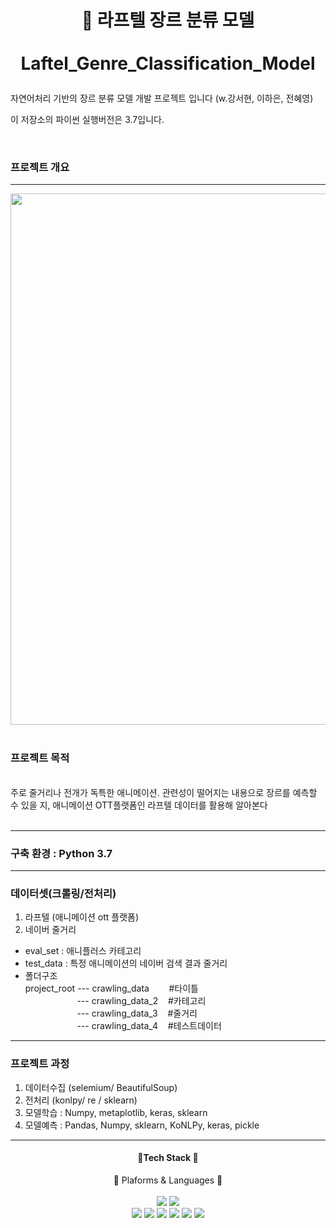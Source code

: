 # <p align = 'center'>  :triangular_flag_on_post: 라프텔 장르 분류 모델 <br><br> Laftel_Genre_Classification_Model </p>
자연어처리 기반의 장르 분류 모델 개발 프로젝트 입니다 (w.강서현, 이하은, 전혜영)

이 저장소의 
파이썬 실행버전은 3.7입니다.

<br>

### 프로젝트 개요
-----------------------------------------------------------------------------------------------------------------------------
<div align = 'center'>
  <img style = "width : 850px" src = 'https://i.esdrop.com/d/f/NXl6YkfhTU/DKCNmwGYtI.jpg'>
</div>
<br>

### 프로젝트 목적
<br>
주로 줄거리나 전개가 독특한 애니메이션. 관련성이 떨어지는 내용으로 장르를 예측할 수 있을 지, 애니메이션 OTT플랫폼인 라프텔 데이터를 활용해 알아본다
<br><br>

---------------------------------------------------
### 구축 환경 : Python 3.7
--------------------------------------------------- 

### 데이터셋(크롤링/전처리)

  <ol>
    <li> 라프텔 (애니메이션 ott 플랫폼) </li>
    <li> 네이버 줄거리 </li>
  </ol>   

* eval_set : 애니플러스 카테고리
* test_data : 특정 애니메이션의 네이버 검색 결과 줄거리
* 폴더구조<br>
project_root --- crawling_data    &nbsp;&nbsp;&nbsp;&nbsp;&nbsp;&nbsp; #타이틀 <br>
&nbsp;&nbsp;&nbsp;&nbsp;&nbsp;&nbsp;&nbsp;&nbsp;&nbsp;&nbsp;&nbsp;&nbsp;&nbsp;&nbsp;&nbsp;&nbsp;&nbsp;&nbsp;&nbsp;&nbsp;&nbsp;--- crawling_data_2   &nbsp;&nbsp; #카테고리 <br>
&nbsp;&nbsp;&nbsp;&nbsp;&nbsp;&nbsp;&nbsp;&nbsp;&nbsp;&nbsp;&nbsp;&nbsp;&nbsp;&nbsp;&nbsp;&nbsp;&nbsp;&nbsp;&nbsp;&nbsp;&nbsp;--- crawling_data_3   &nbsp;&nbsp; #줄거리 <br>
&nbsp;&nbsp;&nbsp;&nbsp;&nbsp;&nbsp;&nbsp;&nbsp;&nbsp;&nbsp;&nbsp;&nbsp;&nbsp;&nbsp;&nbsp;&nbsp;&nbsp;&nbsp;&nbsp;&nbsp;&nbsp;--- crawling_data_4   &nbsp;&nbsp; #테스트데이터 <br>

----------------------------------------------------

### 프로젝트 과정

  <ol>
    <li> 데이터수집 (selemium/ BeautifulSoup) </li>
    <li> 전처리 (konlpy/ re / sklearn) </li>
    <li> 모델학습 : Numpy, metaplotlib, keras, sklearn </li>
    <li> 모델예측 : Pandas, Numpy, sklearn, KoNLPy, keras, pickle  </li>
  </ol>  

- - -
<div align = "center">
<h4> 💽Tech Stack 💽 </h4>
🚋 Plaforms & Languages 💬
<br><br>
<img src = "https://img.shields.io/static/v1?label=Python&message=v3.7&color=red">
<img src = "https://img.shields.io/static/v1?label=Matplotlib&message=3.5.3&color=yellow">
<br>
<img src = "https://img.shields.io/static/v1?label=Numpy&message=1.21.6&color=green">
<img src = "https://img.shields.io/static/v1?label=Pandas&message=1.1.5&color=navy">

<img src = "https://img.shields.io/static/v1?label=keras&message=2.9.0&color=blue">
<img src = "https://img.shields.io/static/v1?label=tensorflow&message=2.9.2&color=pink">
<img src = "https://img.shields.io/static/v1?label=scikit-learn&message=1.0.2&color=orange">
<img src = "https://img.shields.io/static/v1?label=konlpy&message=0.6.0&color=purple">
</div>
